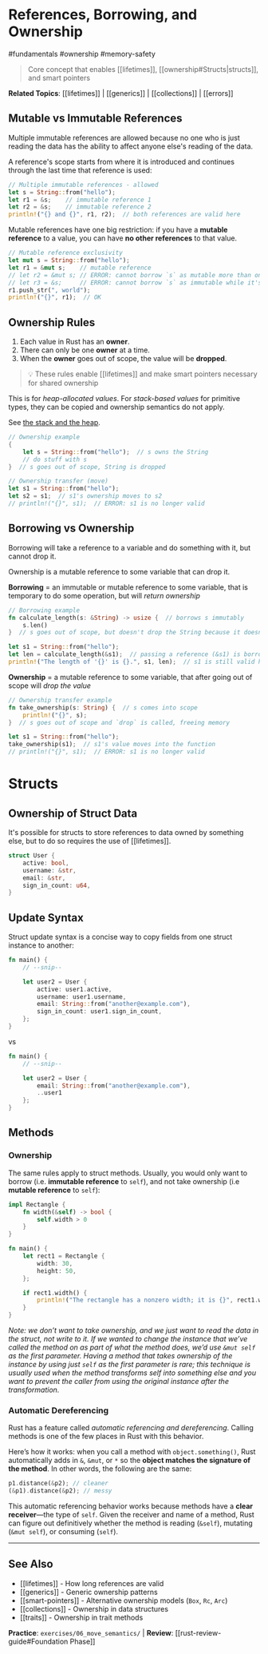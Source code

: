 # References, Borrowing, and Ownership

#fundamentals #ownership #memory-safety

> Core concept that enables [[lifetimes]], [[ownership#Structs|structs]], and smart pointers

**Related Topics**: [[lifetimes]] | [[generics]] | [[collections]] | [[errors]]

## Mutable vs Immutable References

Multiple immutable references are allowed because no one who is just reading the data has the ability to affect anyone else's reading of the data.

A reference's scope starts from where it is introduced and continues through the last time that reference is used:

```rust
// Multiple immutable references - allowed
let s = String::from("hello");
let r1 = &s;    // immutable reference 1
let r2 = &s;    // immutable reference 2
println!("{} and {}", r1, r2);  // both references are valid here
```

Mutable references have one big restriction: if you have a **mutable reference** to a value, you can have **no other references** to that value.

```rust
// Mutable reference exclusivity
let mut s = String::from("hello");
let r1 = &mut s;    // mutable reference
// let r2 = &mut s; // ERROR: cannot borrow `s` as mutable more than once
// let r3 = &s;     // ERROR: cannot borrow `s` as immutable while it's borrowed as mutable
r1.push_str(", world");
println!("{}", r1);  // OK
```

## Ownership Rules

1. Each value in Rust has an **owner**.
2. There can only be one **owner** at a time.
3. When the **owner** goes out of scope, the value will be **dropped**.

> 💡 These rules enable [[lifetimes]] and make smart pointers necessary for shared ownership

This is for *heap-allocated values*. For *stack-based values* for primitive types, they can be copied and
ownership semantics do not apply.

See [the stack and the heap](https://doc.rust-lang.org/book/ch04-01-what-is-ownership.html#the-stack-and-the-heap).

```rust
// Ownership example
{
    let s = String::from("hello");  // s owns the String
    // do stuff with s
}  // s goes out of scope, String is dropped

// Ownership transfer (move)
let s1 = String::from("hello");
let s2 = s1;  // s1's ownership moves to s2
// println!("{}", s1);  // ERROR: s1 is no longer valid
```

## Borrowing vs Ownership

Borrowing will take a reference to a variable and do something with it, but cannot drop it.

Ownership is a mutable reference to some variable that can drop it.

**Borrowing** = an immutable or mutable reference to some variable, that is temporary to do some operation, but will *return ownership*

```rust
// Borrowing example
fn calculate_length(s: &String) -> usize {  // borrows s immutably
    s.len()
}  // s goes out of scope, but doesn't drop the String because it doesn't have ownership

let s1 = String::from("hello");
let len = calculate_length(&s1);  // passing a reference (&s1) is borrowing
println!("The length of '{}' is {}.", s1, len);  // s1 is still valid here
```

**Ownership** = a mutable reference to some variable, that after going out of scope will *drop the value*

```rust
// Ownership transfer example
fn take_ownership(s: String) {  // s comes into scope
    println!("{}", s);
}  // s goes out of scope and `drop` is called, freeing memory

let s1 = String::from("hello");
take_ownership(s1);  // s1's value moves into the function
// println!("{}", s1);  // ERROR: s1 is no longer valid
```

# Structs

## Ownership of Struct Data

It's possible for structs to store references to data owned by something else, but to do so requires the use of [[lifetimes]].

```rust
struct User {
    active: bool,
    username: &str,
    email: &str,
    sign_in_count: u64,
}
```

## Update Syntax

Struct update syntax is a concise way to copy fields from one struct instance to another:

```rust
fn main() {
    // --snip--

    let user2 = User {
        active: user1.active,
        username: user1.username,
        email: String::from("another@example.com"),
        sign_in_count: user1.sign_in_count,
    };
}
```

vs

```rust
fn main() {
    // --snip--

    let user2 = User {
        email: String::from("another@example.com"),
        ..user1
    };
}
```

## Methods

### Ownership

The same rules apply to struct methods. Usually, you would only want to borrow (i.e. **immutable reference** to `self`), and not take ownership (i.e **mutable reference** to `self`):

```rust
impl Rectangle {
    fn width(&self) -> bool {
        self.width > 0
    }
}

fn main() {
    let rect1 = Rectangle {
        width: 30,
        height: 50,
    };

    if rect1.width() {
        println!("The rectangle has a nonzero width; it is {}", rect1.width);
    }
}
```

_Note: we don’t want to take ownership, and we just want to read the data in the struct, not write to it. If we wanted to change the instance that we’ve called the method on as part of what the method does, we’d use `&mut self` as the first parameter. Having a method that takes ownership of the instance by using just `self` as the first parameter is rare; this technique is usually used when the method transforms self into something else and you want to prevent the caller from using the original instance after the transformation._

### Automatic Dereferencing

Rust has a feature called _automatic referencing and dereferencing_. Calling methods is one of the few places in Rust with this behavior.

Here’s how it works: when you call a method with `object.something()`, Rust automatically adds in `&`, `&mut`, or `*` so the **object matches the signature of the method**. In other words, the following are the same:

```rust
p1.distance(&p2); // cleaner
(&p1).distance(&p2); // messy
```

This automatic referencing behavior works because methods have a **clear receiver**—the type of `self`. Given the receiver and name of a method, Rust can figure out definitively whether the method is reading (`&self`), mutating (`&mut self`), or consuming (`self`).

---

## See Also
- [[lifetimes]] - How long references are valid
- [[generics]] - Generic ownership patterns
- [[smart-pointers]] - Alternative ownership models (`Box`, `Rc`, `Arc`)
- [[collections]] - Ownership in data structures
- [[traits]] - Ownership in trait methods

**Practice**: `exercises/06_move_semantics/` | **Review**: [[rust-review-guide#Foundation Phase]]
